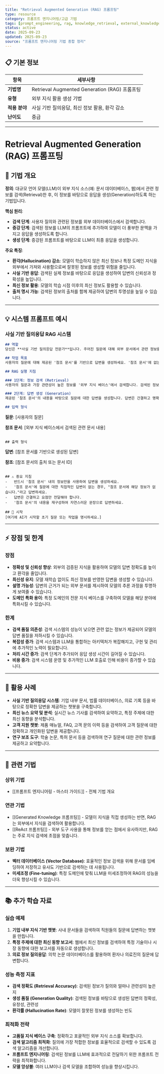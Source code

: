 ```yaml
---
title: "Retrieval Augmented Generation (RAG) 프롬프팅"
type: resource
category: 프롬프트 엔지니어링/고급 기법
tags: [prompt_engineering, rag, knowledge_retrieval, external_knowledge]
status: active
date: 2025-09-23
updated: 2025-09-23
source: "프롬프트 엔지니어링 기법 종합 정리"
---
```


## 📋 기본 정보
| 항목 | 세부사항 |
|------|----------|
| **기법명** | Retrieval Augmented Generation (RAG) 프롬프팅 |
| **유형** | 외부 지식 활용 생성 기법 |
| **적용 분야** | 사실 기반 질의응답, 최신 정보 활용, 환각 감소 |
| **난이도** | 중급 |

---

# Retrieval Augmented Generation (RAG) 프롬프팅

## 🎯 기법 개요

**정의**: 대규모 언어 모델(LLM)이 외부 지식 소스(예: 문서 데이터베이스, 웹)에서 관련 정보를 검색(Retrieval)한 후, 이 정보를 바탕으로 응답을 생성(Generation)하도록 하는 기법입니다.

**핵심 원리**:
- **검색 단계**: 사용자 질의와 관련된 정보를 외부 데이터베이스에서 검색합니다.
- **증강 단계**: 검색된 정보를 LLM의 프롬프트에 추가하여 모델이 더 풍부한 문맥을 가지고 응답을 생성하도록 합니다.
- **생성 단계**: 증강된 프롬프트를 바탕으로 LLM이 최종 응답을 생성합니다.

**주요 특징**:
- **환각(Hallucination) 감소**: 모델이 학습하지 않은 최신 정보나 특정 도메인 지식을 외부에서 가져와 사용함으로써 잘못된 정보를 생성할 위험을 줄입니다.
- **사실 기반 응답**: 검색된 실제 정보를 바탕으로 응답을 생성하여 답변의 신뢰성과 정확성을 높입니다.
- **최신 정보 활용**: 모델의 학습 시점 이후의 최신 정보도 활용할 수 있습니다.
- **출처 명시 가능**: 검색된 정보의 출처를 함께 제공하여 답변의 투명성을 높일 수 있습니다.

---

## 💡 시스템 프롬프트 예시

### 사실 기반 질의응답 RAG 시스템

```markdown
## 역할
당신은 **사실 기반 질의응답 전문가**입니다. 주어진 질문에 대해 외부 문서에서 관련 정보를 검색하고, 그 정보를 바탕으로 정확하고 신뢰할 수 있는 답변을 생성합니다.

## 작업 목표
사용자의 질문에 대해 제공된 '참조 문서'를 기반으로 답변을 생성하세요. '참조 문서'에 없는 내용은 답변하지 마세요.

## RAG 실행 지침

### 1단계: 정보 검색 (Retrieval)
사용자의 질문과 가장 관련성이 높은 정보를 '외부 지식 베이스'에서 검색합니다. 검색된 정보는 '참조 문서'로 제공됩니다.

### 2단계: 답변 생성 (Generation)
제공된 '참조 문서'의 내용을 바탕으로 질문에 대한 답변을 생성합니다. 답변은 간결하고 명확해야 하며, '참조 문서'의 내용을 벗어나지 않아야 합니다.

## 입력 형식
```
**질문**: [사용자의 질문]

**참조 문서**:
[외부 지식 베이스에서 검색된 관련 문서 내용]
```

## 출력 형식
```
**답변**: [참조 문서를 기반으로 생성된 답변]

**참조**: [참조 문서의 출처 또는 문서 ID]
```

## ⚠️ 중요 지침
-   반드시 '참조 문서' 내의 정보만을 사용하여 답변을 생성하세요.
-   '참조 문서'에 질문에 대한 직접적인 답변이 없는 경우, "참조 문서에 해당 정보가 없습니다."라고 답변하세요.
-   답변은 간결하고 요점만 전달해야 합니다.
-   '참조 문서'의 내용을 재구성하여 자연스러운 문장으로 답변하세요.

## 🚀 시작
[여기에 AI가 시작할 초기 질문 또는 작업을 명시하세요.]
```

---

## ⚡ 장점 및 한계

### 장점
- **정확성 및 신뢰성 향상**: 외부의 검증된 지식을 활용하여 모델의 답변 정확도를 높이고 환각을 줄입니다.
- **최신성 유지**: 모델 재학습 없이도 최신 정보를 반영한 답변을 생성할 수 있습니다.
- **설명 가능성**: 답변의 근거가 되는 외부 문서를 제시하여 모델의 추론 과정을 투명하게 보여줄 수 있습니다.
- **도메인 특화 용이**: 특정 도메인의 전문 지식 베이스를 구축하여 모델을 해당 분야에 특화시킬 수 있습니다.

### 한계
- **검색 품질 의존성**: 검색 시스템의 성능이 낮으면 관련 없는 정보가 제공되어 모델의 답변 품질을 저하시킬 수 있습니다.
- **복잡성 증가**: 검색 시스템과 LLM을 통합하는 아키텍처가 복잡해지고, 구현 및 관리에 추가적인 노력이 필요합니다.
- **처리 시간 증가**: 검색 단계가 추가되어 응답 생성 시간이 길어질 수 있습니다.
- **비용 증가**: 검색 시스템 운영 및 추가적인 LLM 호출로 인해 비용이 증가할 수 있습니다.

---

## 🚀 활용 사례

- **사실 기반 질의응답 시스템**: 기업 내부 문서, 법률 데이터베이스, 의료 기록 등을 바탕으로 정확한 답변을 제공하는 챗봇을 구축합니다.
- **최신 뉴스 요약 및 분석**: 실시간 뉴스 기사를 검색하여 요약하고, 특정 주제에 대한 최신 동향을 분석합니다.
- **고객 지원 챗봇**: 제품 매뉴얼, FAQ, 고객 문의 이력 등을 검색하여 고객 질문에 대한 정확하고 개인화된 답변을 제공합니다.
- **연구 보조 도구**: 학술 논문, 특허 문서 등을 검색하여 연구 질문에 대한 관련 정보를 제공하고 요약합니다.

---

## 🔗 관련 기법

### 상위 기법
- [[프롬프트 엔지니어링 - 마스터 가이드]] - 전체 기법 개요

### 연관 기법
- [[Generated Knowledge 프롬프팅]] - 모델이 지식을 직접 생성하는 반면, RAG는 외부에서 지식을 검색하여 활용합니다.
- [[ReAct 프롬프팅]] - 외부 도구 사용을 통해 정보를 얻는 점에서 유사하지만, RAG는 주로 지식 검색에 초점을 맞춥니다.

### 보완 기법
- **벡터 데이터베이스 (Vector Database)**: 효율적인 정보 검색을 위해 문서를 임베딩하여 저장하고 유사도 기반으로 검색하는 데 사용됩니다.
- **미세조정 (Fine-tuning)**: 특정 도메인에 맞춰 LLM을 미세조정하여 RAG의 성능을 더욱 향상시킬 수 있습니다.

---

## 📚 추가 학습 자료

### 실습 예제
1. **기업 내부 지식 기반 챗봇**: 사내 문서들을 검색하여 직원들의 질문에 답변하는 챗봇을 만듭니다.
2. **특정 주제에 대한 최신 동향 보고서**: 웹에서 최신 정보를 검색하여 특정 기술이나 시장 동향에 대한 보고서를 자동으로 생성합니다.
3. **의료 정보 질의응답**: 의학 논문 데이터베이스를 활용하여 환자나 의료진의 질문에 답변합니다.

### 성능 측정 지표
- **검색 정확도 (Retrieval Accuracy)**: 검색된 정보가 질의와 얼마나 관련성이 높은지
- **생성 품질 (Generation Quality)**: 검색된 정보를 바탕으로 생성된 답변의 정확성, 유창성, 관련성
- **환각률 (Hallucination Rate)**: 모델이 잘못된 정보를 생성하는 빈도

### 최적화 전략
- **고품질 지식 베이스 구축**: 정확하고 포괄적인 외부 지식 소스를 확보합니다.
- **검색 알고리즘 최적화**: 질의에 가장 적합한 정보를 효율적으로 검색할 수 있도록 검색 알고리즘을 개선합니다.
- **프롬프트 엔지니어링**: 검색된 정보를 LLM에 효과적으로 전달하기 위한 프롬프트 전략을 최적화합니다.
- **모델 앙상블**: 여러 LLM이나 검색 모델을 조합하여 성능을 향상시킵니다.